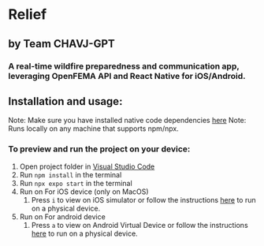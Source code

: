 # **Relief**
## by Team CHAVJ-GPT
### A real-time wildfire preparedness and communication app, leveraging OpenFEMA API and React Native for iOS/Android.

## Installation and usage:
Note: Make sure you have installed native code dependencies [here](https://reactnative.dev/docs/environment-setup#installing-dependencies)
Note: Runs locally on any machine that supports npm/npx.

### To preview and run the project on your device:
1. Open project folder in <u>Visual Studio Code</u>
2. Run  `npm install`  in the terminal
3. Run  `npx expo start`  in the terminal
4. Run on For iOS device (only on MacOS)
    1. Press  `i`  to view on iOS simulator or follow the instructions [here](https://docs.expo.dev/workflow/run-on-device/) to run on a physical device.
5. Run on For android device
    1. Press  `a`  to view on Android Virtual Device or follow the instructions [here](https://docs.expo.dev/workflow/run-on-device/) to run on a physical device.
